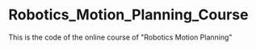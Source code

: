# Robotics_Motion_Planning_Course
This is the code of the online course of "Robotics Motion Planning"
